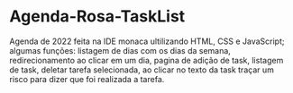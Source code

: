 # Agenda-Rosa-TaskList
Agenda de 2022 feita na IDE monaca ultilizando HTML, CSS e JavaScript;
algumas funções: listagem de dias com os dias da semana, redirecionamento ao clicar em um dia, pagina de adição de task, listagem de task, deletar tarefa selecionada, ao clicar no texto da task traçar um risco para dizer que foi realizada a tarefa.
